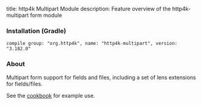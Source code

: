 title: http4k Multipart Module
description: Feature overview of the http4k-multipart form module

### Installation (Gradle)
```compile group: "org.http4k", name: "http4k-multipart", version: "3.182.0"```

### About

Multipart form support for fields and files, including a set of lens extensions for fields/files.

See the [cookbook](/cookbook/multipart_forms/) for example use.
